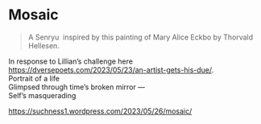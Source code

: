# Mosaic  
> A Senryu  inspired by this painting of Mary Alice Eckbo by Thorvald Hellesen. 

In response to Lillian’s challenge here https://dversepoets.com/2023/05/23/an-artist-gets-his-due/.  
Portrait of a life  
Glimpsed through time’s broken mirror —  
Self’s masquerading  
  
https://suchness1.wordpress.com/2023/05/26/mosaic/